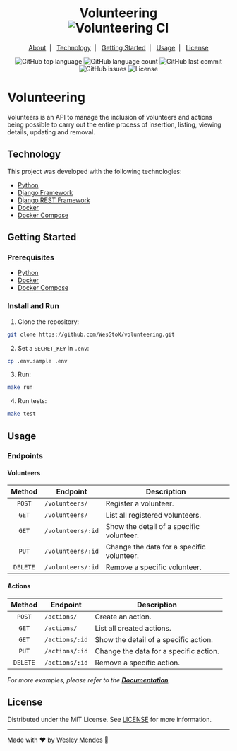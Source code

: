 <h1 align="center">
  Volunteering
  <br />
  <img alt="Volunteering CI" src="https://github.com/WesGtoX/volunteering/workflows/Volunteering%20CI/badge.svg" />
</h1>

<p align="center">
  <a href="#about-the-project">About</a>&nbsp;&nbsp;|&nbsp;&nbsp;
  <a href="#technology">Technology</a>&nbsp;&nbsp;|&nbsp;&nbsp;
  <a href="#getting-started">Getting Started</a>&nbsp;&nbsp;|&nbsp;&nbsp;
  <a href="#usage">Usage</a>&nbsp;&nbsp;|&nbsp;&nbsp;
  <a href="#license">License</a>
</p>

<p align="center">
  <img alt="GitHub top language" src="https://img.shields.io/github/languages/top/wesgtox/volunteering?style=plastic" />
  <img alt="GitHub language count" src="https://img.shields.io/github/languages/count/wesgtox/volunteering?style=plastic" />
  <img alt="GitHub last commit" src="https://img.shields.io/github/last-commit/wesgtox/volunteering?style=plastic" />
  <img alt="GitHub issues" src="https://img.shields.io/github/issues/wesgtox/volunteering?style=plastic" />
  <img alt="License" src="https://img.shields.io/github/license/wesgtox/volunteering?style=plastic" />
</p>


# Volunteering

Volunteers is an API to manage the inclusion of volunteers and actions being possible to carry out the entire process of insertion, listing, viewing details, updating and removal.


## Technology 

This project was developed with the following technologies:

- [Python](https://www.python.org/)
- [Django Framework](https://www.djangoproject.com/)
- [Django REST Framework](https://www.django-rest-framework.org/)
- [Docker](https://www.docker.com/)
- [Docker Compose](https://docs.docker.com/compose/)


## Getting Started

### Prerequisites

- [Python](https://www.python.org/)
- [Docker](https://www.docker.com/)
- [Docker Compose](https://docs.docker.com/compose/)


### Install and Run

1. Clone the repository:
```bash
git clone https://github.com/WesGtoX/volunteering.git
```
2. Set a `SECRET_KEY` in `.env`:
```bash
cp .env.sample .env
```
3. Run:
```bash
make run
```
4. Run tests:
```bash
make test
```


## Usage

### Endpoints

#### Volunteers

|  Method  | Endpoint          | Description                               |
| :------: | ----------------- | ----------------------------------------- |
|  `POST`  | `/volunteers/`    | Register a volunteer.                     |
|  `GET`   | `/volunteers/`    | List all registered volunteers.           |
|  `GET`   | `/volunteers/:id` | Show the detail of a specific volunteer.  |
|  `PUT`   | `/volunteers/:id` | Change the data for a specific volunteer. |
| `DELETE` | `/volunteers/:id` | Remove a specific volunteer.              |

#### Actions

|  Method  | Endpoint       | Description                            |
| :------: | -------------- | -------------------------------------- |
|  `POST`  | `/actions/`    | Create an action.                      |
|  `GET`   | `/actions/`    | List all created actions.              |
|  `GET`   | `/actions/:id` | Show the detail of a specific action.  |
|  `PUT`   | `/actions/:id` | Change the data for a specific action. |
| `DELETE` | `/actions/:id` | Remove a specific action.              |

_For more examples, please refer to the [**Documentation**](https://github.com/WesGtoX/volunteering/wiki)_


## License

Distributed under the MIT License. See [LICENSE](LICENSE) for more information.

---

Made with ♥ by [Wesley Mendes](https://wesleymendes.com.br/) :wave:
